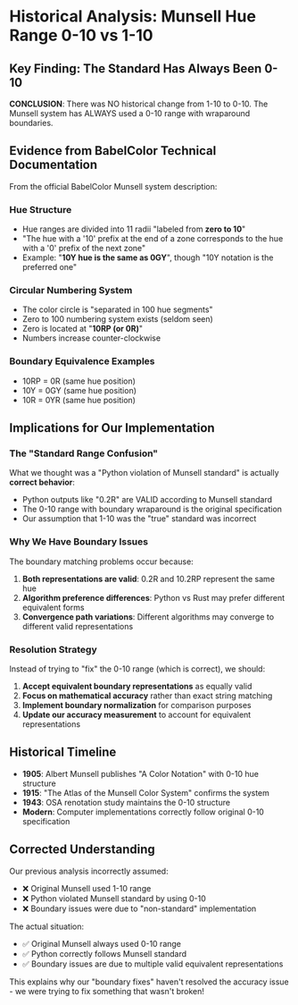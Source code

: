 # Historical Analysis: Munsell Hue Range 0-10 vs 1-10

## Key Finding: The Standard Has Always Been 0-10

**CONCLUSION**: There was NO historical change from 1-10 to 0-10. The Munsell system has ALWAYS used a 0-10 range with wraparound boundaries.

## Evidence from BabelColor Technical Documentation

From the official BabelColor Munsell system description:

### Hue Structure
- Hue ranges are divided into 11 radii "labeled from **zero to 10**"
- "The hue with a '10' prefix at the end of a zone corresponds to the hue with a '0' prefix of the next zone"
- Example: "**10Y hue is the same as 0GY**", though "10Y notation is the preferred one"

### Circular Numbering System
- The color circle is "separated in 100 hue segments"
- Zero to 100 numbering system exists (seldom seen)
- Zero is located at "**10RP (or 0R)**"
- Numbers increase counter-clockwise

### Boundary Equivalence Examples
- 10RP = 0R (same hue position)
- 10Y = 0GY (same hue position)
- 10R = 0YR (same hue position)

## Implications for Our Implementation

### The "Standard Range Confusion"
What we thought was a "Python violation of Munsell standard" is actually **correct behavior**:
- Python outputs like "0.2R" are VALID according to Munsell standard
- The 0-10 range with boundary wraparound is the original specification
- Our assumption that 1-10 was the "true" standard was incorrect

### Why We Have Boundary Issues
The boundary matching problems occur because:
1. **Both representations are valid**: 0.2R and 10.2RP represent the same hue
2. **Algorithm preference differences**: Python vs Rust may prefer different equivalent forms
3. **Convergence path variations**: Different algorithms may converge to different valid representations

### Resolution Strategy
Instead of trying to "fix" the 0-10 range (which is correct), we should:
1. **Accept equivalent boundary representations** as equally valid
2. **Focus on mathematical accuracy** rather than exact string matching
3. **Implement boundary normalization** for comparison purposes
4. **Update our accuracy measurement** to account for equivalent representations

## Historical Timeline

- **1905**: Albert Munsell publishes "A Color Notation" with 0-10 hue structure
- **1915**: "The Atlas of the Munsell Color System" confirms the system
- **1943**: OSA renotation study maintains the 0-10 structure
- **Modern**: Computer implementations correctly follow original 0-10 specification

## Corrected Understanding

Our previous analysis incorrectly assumed:
- ❌ Original Munsell used 1-10 range
- ❌ Python violated Munsell standard by using 0-10
- ❌ Boundary issues were due to "non-standard" implementation

The actual situation:
- ✅ Original Munsell always used 0-10 range
- ✅ Python correctly follows Munsell standard  
- ✅ Boundary issues are due to multiple valid equivalent representations

This explains why our "boundary fixes" haven't resolved the accuracy issue - we were trying to fix something that wasn't broken!